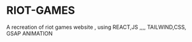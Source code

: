 # RIOT-GAMES
A recreation of riot games website , using REACT,JS ,,,, TAILWIND,CSS,  GSAP ANIMATION 
